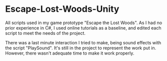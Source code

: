 # Escape-Lost-Woods-Unity
All scripts used in my game prototype "Escape the Lost Woods". As I had no prior experience in C#, I used online tutorials as a baseline, and edited each script to meet the needs of the project.

There was a last minute interaction I tried to make, being sound effects with the script "PlaySound". It's still in the project to represent the work put in. However, there wasn't adequate time to make it work properly. 
